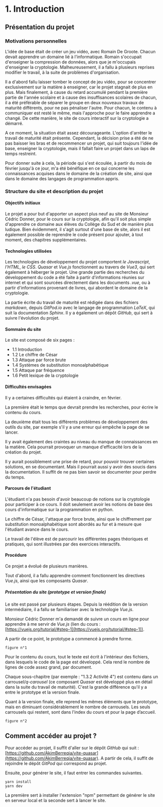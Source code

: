 # 1. Introduction

## Présentation du projet

### Motivations personnelles

L'idée de base était de créer un jeu vidéo, avec Romain De Groote. Chacun devait apprendre un domaine lié à l'informatique. Romain s'occupait d'enseigner la compression de données, alors que je m'occupais d'enseigner la cryptologie. Malheureusement, il a fallu à plusieurs reprises modifier le travail, à la suite de problèmes d'organisation.

Il a d'abord fallu laisser tomber le concept de jeu vidéo, pour se concentrer exclusivement sur la matière à enseigner, car le projet stagnait de plus en plus. Mais finalement, à cause du retard accumulé pendant la première partie de l'année scolaire et à cause des insuffisances scolaires de chacun, il a été préférable de séparer le groupe en deux nouveaux travaux de maturité différents, pour ne pas pénaliser l'autre. Pour chacun, le contenu à communiquer est resté le même, mais l'approche pour le faire apprendre a changé. De cette manière, le site de cours interactif sur la cryptologie a démarré.

A ce moment, la situation était assez décourageante. L'option d'arrêter le travail de maturité était présente. Cependant, la décision prise a été de ne pas baisser les bras et de recommencer un projet, qui suit toujours l'idée de base, enseigner la cryptologie, mais il fallait faire un projet dans un laps de temps restreint.

Pour donner suite à cela, la période qui s'est écoulée, à partir du mois de février jusqu'à ce jour, m'a été bénéfique en ce qui concerne les connaissances acquises dans le domaine de la création de site, ainsi que dans le domaine des langages de programmation appris.

### Structure du site et description du projet

#### Objectifs initiaux

Le projet a pour but d'apporter un aspect plus neuf au site de Monsieur Cédric Donner, pour le cours sur la cryptologie, afin qu'il soit plus simple d'apprendre ce domaine aux élèves du Collège du Sud et de manière plus ludique. Bien évidemment, il s'agit surtout d'une base de site, alors il est également possible de reprendre le code présent pour ajouter, à tout moment, des chapitres supplémentaires.

#### Technologies utilisées

Les technologies de développement du projet comportent *le Javascript*, *l'HTML*, *le CSS*. *Quasar* et *Vue.js* fonctionnent au travers de *Vue3*, qui sert également à héberger le projet. Une grande partie des recherches du développement du code a été faite à partir d'informations réunies sur internet et qui sont sourcées directement dans les documents *.vue*, ou à partir d'informations provenant de livres, qui abordent le domaine de la cryptologie.

La partie écrite du travail de maturité est rédigée dans des fichiers *markdown*, depuis *GitPod.io* avec le langage de programmation *LaTeX*, qui suit la documentation *Sphinx*. Il y a également un dépôt *GitHub*, qui sert à suivre l'évolution du projet.

#### Sommaire du site

Le site est composé de six pages :
- 1.1 Introduction
- 1.2 Le chiffre de César
- 1.3 Attaque par force brute
- 1.4 Systèmes de substitution monoalphabétique
- 1.5 Attaque par fréquence
- 1.6 Petit lexique de la cryptologie

#### Difficultés envisagées

Il y a certaines difficultés qui étaient à craindre, en février.

La première était le temps que devrait prendre les recherches, pour écrire le contenu du cours.

La deuxième était tous les différents problèmes de développement des outils du site, par exemple s'il y a une erreur qui empêche la page de se lancer.

Il y avait également des craintes au niveau du manque de connaissances en la matière. Cela pourrait provoquer un manque d'efficacité lors de la création du projet.

Il y aurait possiblement une prise de retard, pour pouvoir trouver certaines solutions, en se documentant. Mais il pourrait aussi y avoir des soucis dans la documentation. Il suffit de ne pas bien savoir se documenter pour perdre du temps.

#### Parcours de l'étudiant

L'étudiant n'a pas besoin d'avoir beaucoup de notions sur la cryptologie pour participer à ce cours. Il doit seulement avoir les notions de base des cours d'informatique sur la programmation en python.

Le chiffre de César, l'attaque par force brute, ainsi que le chiffrement par substitution monoalphabétique sont abordés au fur et à mesure que l'étudiant avance dans le cours.

Le travail de l'élève est de parcourir les différentes pages théoriques et pratiques, qui sont illustrées par des exercices interactifs.

#### Procédure

Ce projet a évolué de plusieurs manières.

Tout d'abord, il a fallu apprendre comment fonctionnent les directives *Vue.js*, ainsi que les composants *Quasar*.

##### Présentation du site (prototype et version finale)

Le site est passé par plusieurs étapes. Depuis la réédition de la version intermédiaire, il a fallu se familiariser avec la technologie *Vue.js*.

Monsieur Cédric Donner m'a demandé de suivre un cours en ligne pour apprendre à me servir de *Vue.js* (lien du cours : [https://vuejs.org/tutorial/#step-1](https://vuejs.org/tutorial/#step-1)).

A partir de ce point, le prototype a commencé à prendre forme.

```{figure} ../source/figures/introProto.png
figure n°1
```

Pour le contenu du cours, tout le texte est écrit à l'intérieur des fichiers, dans lesquels le code de la page est développé. Cela rend le nombre de lignes de code assez grand, par document.

Chaque sous-chapitre (par exemple : "1.3.2 Activité 4") est contenu dans un carrousel/*q-carousel* (ce composant *Quasar* est développé plus en détail dans la suite du travail de maturité). C'est la grande différence qu'il y a entre le prototype et la version finale.

Quant à la version finale, elle reprend les mêmes éléments que le prototype, mais en diminuant considérablement le nombre de carrousels. Les seuls carrousels qui restent, sont dans l'index du cours et pour la page d’accueil.

```{figure} ../source/figures/introVF.png
figure n°2
```

## Comment accéder au projet ?

Pour accéder au projet, il suffit d'aller sur le dépôt *GitHub* qui suit : [https://github.com/AkimBerreqia/vite-quasar](https://github.com/AkimBerreqia/vite-quasar). A partir de cela, il suffit de rejoindre le dépôt *GitPod* qui correspond au projet.

Ensuite, pour générer le site, il faut entrer les commandes suivantes.

```
yarn install
yarn dev
```

La première sert à installer l'extension "npm" permettant de générer le site en serveur local et la seconde sert à lancer le site.